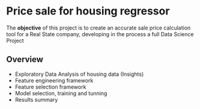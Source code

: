 # Price sale for housing regressor

The **objective** of this project is to create an accurate sale price calculation tool for a Real State company, developing in the process a full Data Science Project

## Overview
- Exploratory Data Analysis of housing data (Insights)
- Feature engineering framework
- Feature selection framework
- Model selection, training and tunning
- Results summary
